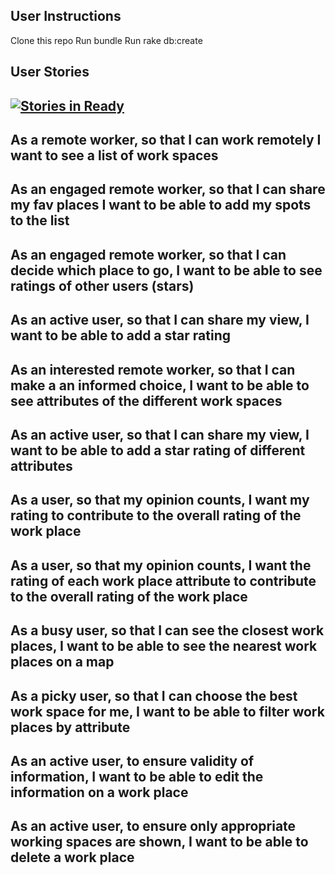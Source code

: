 User Instructions
--------------------------------------------------------------------------------
Clone this repo
Run bundle
Run rake db:create

User Stories
--------------------------------------------------------------------------------
[![Stories in Ready](https://badge.waffle.io/edwardkerry/filter_coffee.svg?label=ready&title=Ready)](http://waffle.io/edwardkerry/filter_coffee)
--------------------------------------------------------------------------------
As a remote worker, so that I can work remotely
I want to see a list of work spaces
--------------------------------------------------------------------------------
As an engaged remote worker, so that I can share my fav places
I want to be able to add my spots to the list
--------------------------------------------------------------------------------
As an engaged remote worker, so that I can decide which place to go,
I want to be able to see ratings of other users (stars)
--------------------------------------------------------------------------------
As an active user, so that I can share my view,
I want to be able to add a star rating
--------------------------------------------------------------------------------
As an interested remote worker, so that I can make a an informed choice,
I want to be able to see attributes of the different work spaces
--------------------------------------------------------------------------------
As an active user, so that I can share my view,
I want to be able to add a star rating of different attributes
--------------------------------------------------------------------------------
As a user, so that my opinion counts, I want my rating to contribute to the
overall rating of the work place
--------------------------------------------------------------------------------
As a user, so that my opinion counts, I want the rating of each work place
attribute to contribute to the overall rating of the work place
--------------------------------------------------------------------------------
As a busy user, so that I can see the closest work places, I want to be able
to see the nearest work places on a map
--------------------------------------------------------------------------------
As a picky user, so that I can choose the best work space for me, I want to be
able to filter work places by attribute
--------------------------------------------------------------------------------
As an active user, to ensure validity of information,
I want to be able to edit the information on a work place
--------------------------------------------------------------------------------
As an active user, to ensure only appropriate working spaces are shown,
I want to be able to delete a work place
--------------------------------------------------------------------------------
<!-- Users can register/login
A user must be logged in to create restaurants
Users can only edit/delete restaurants which they've created
Users can only leave one review per restaurant
Users can delete their own reviews
Some indication should be given on the page (as part of the layout) whether the user is currently logged in, along with links to the available actions (i.e. Logout/Edit account is signed in, otherwise Sign In/Sign Up)
The email address of the reviewer should be displayed as part of the review
Optional - Users can't review a restaurant which they created -->
